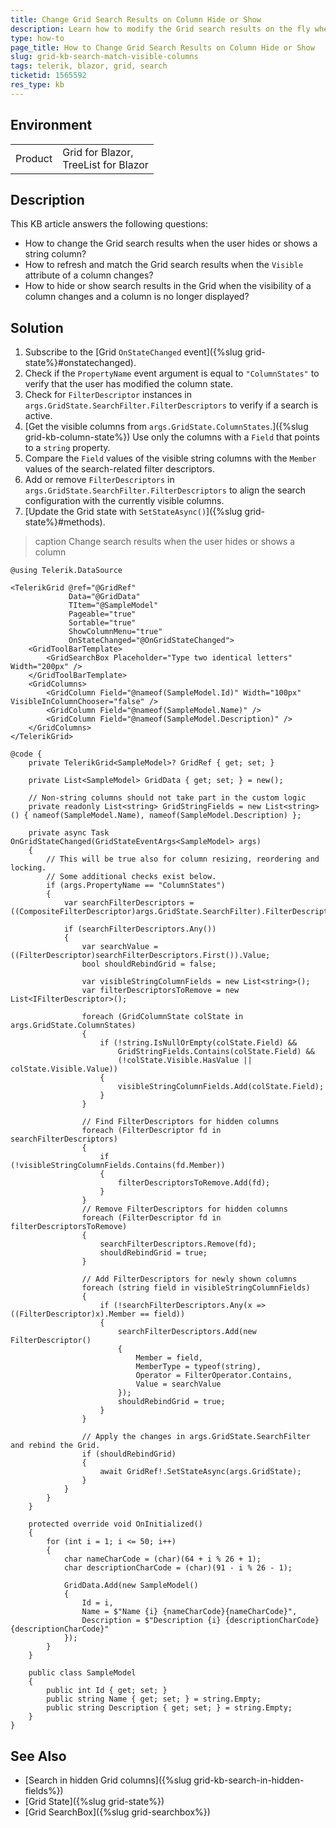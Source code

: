 ```yaml
---
title: Change Grid Search Results on Column Hide or Show
description: Learn how to modify the Grid search results on the fly when the user hides or shows a column.
type: how-to
page_title: How to Change Grid Search Results on Column Hide or Show
slug: grid-kb-search-match-visible-columns
tags: telerik, blazor, grid, search
ticketid: 1565592
res_type: kb
---
```


## Environment

<table>
    <tbody>
        <tr>
            <td>Product</td>
            <td>Grid for Blazor, <br /> TreeList for Blazor</td>
        </tr>
    </tbody>
</table>

## Description

This KB article answers the following questions:

* How to change the Grid search results when the user hides or shows a string column?
* How to refresh and match the Grid search results when the `Visible` attribute of a column changes?
* How to hide or show search results in the Grid when the visibility of a column changes and a column is no longer displayed?

## Solution

1. Subscribe to the [Grid `OnStateChanged` event]({%slug grid-state%}#onstatechanged).
1. Check if the `PropertyName` event argument is equal to `"ColumnStates"` to verify that the user has modified the column state.
1. Check for `FilterDescriptor` instances in `args.GridState.SearchFilter.FilterDescriptors` to verify if a search is active.
1. [Get the visible columns from `args.GridState.ColumnStates`.]({%slug grid-kb-column-state%}) Use only the columns with a `Field` that points to a `string` property.
1. Compare the `Field` values of the visible string columns with the `Member` values of the search-related filter descriptors.
1. Add or remove `FilterDescriptors` in `args.GridState.SearchFilter.FilterDescriptors` to align the search configuration with the currently visible columns.
1. [Update the Grid state with `SetStateAsync()`]({%slug grid-state%}#methods).

>caption Change search results when the user hides or shows a column

<div class="skip-repl"></div>

````CSHTML
@using Telerik.DataSource

<TelerikGrid @ref="@GridRef"
             Data="@GridData"
             TItem="@SampleModel"
             Pageable="true"
             Sortable="true"
             ShowColumnMenu="true"
             OnStateChanged="@OnGridStateChanged">
    <GridToolBarTemplate>
        <GridSearchBox Placeholder="Type two identical letters" Width="200px" />
    </GridToolBarTemplate>
    <GridColumns>
        <GridColumn Field="@nameof(SampleModel.Id)" Width="100px" VisibleInColumnChooser="false" />
        <GridColumn Field="@nameof(SampleModel.Name)" />
        <GridColumn Field="@nameof(SampleModel.Description)" />
    </GridColumns>
</TelerikGrid>

@code {
    private TelerikGrid<SampleModel>? GridRef { get; set; }

    private List<SampleModel> GridData { get; set; } = new();

    // Non-string columns should not take part in the custom logic
    private readonly List<string> GridStringFields = new List<string>() { nameof(SampleModel.Name), nameof(SampleModel.Description) };

    private async Task OnGridStateChanged(GridStateEventArgs<SampleModel> args)
    {
        // This will be true also for column resizing, reordering and locking.
        // Some additional checks exist below.
        if (args.PropertyName == "ColumnStates")
        {
            var searchFilterDescriptors = ((CompositeFilterDescriptor)args.GridState.SearchFilter).FilterDescriptors;

            if (searchFilterDescriptors.Any())
            {
                var searchValue = ((FilterDescriptor)searchFilterDescriptors.First()).Value;
                bool shouldRebindGrid = false;

                var visibleStringColumnFields = new List<string>();
                var filterDescriptorsToRemove = new List<IFilterDescriptor>();

                foreach (GridColumnState colState in args.GridState.ColumnStates)
                {
                    if (!string.IsNullOrEmpty(colState.Field) &&
                        GridStringFields.Contains(colState.Field) &&
                        (!colState.Visible.HasValue || colState.Visible.Value))
                    {
                        visibleStringColumnFields.Add(colState.Field);
                    }
                }

                // Find FilterDescriptors for hidden columns
                foreach (FilterDescriptor fd in searchFilterDescriptors)
                {
                    if (!visibleStringColumnFields.Contains(fd.Member))
                    {
                        filterDescriptorsToRemove.Add(fd);
                    }
                }
                // Remove FilterDescriptors for hidden columns
                foreach (FilterDescriptor fd in filterDescriptorsToRemove)
                {
                    searchFilterDescriptors.Remove(fd);
                    shouldRebindGrid = true;
                }

                // Add FilterDescriptors for newly shown columns
                foreach (string field in visibleStringColumnFields)
                {
                    if (!searchFilterDescriptors.Any(x => ((FilterDescriptor)x).Member == field))
                    {
                        searchFilterDescriptors.Add(new FilterDescriptor()
                        {
                            Member = field,
                            MemberType = typeof(string),
                            Operator = FilterOperator.Contains,
                            Value = searchValue
                        });
                        shouldRebindGrid = true;
                    }
                }

                // Apply the changes in args.GridState.SearchFilter and rebind the Grid.
                if (shouldRebindGrid)
                {
                    await GridRef!.SetStateAsync(args.GridState);
                }
            }
        }
    }

    protected override void OnInitialized()
    {
        for (int i = 1; i <= 50; i++)
        {
            char nameCharCode = (char)(64 + i % 26 + 1);
            char descriptionCharCode = (char)(91 - i % 26 - 1);

            GridData.Add(new SampleModel()
            {
                Id = i,
                Name = $"Name {i} {nameCharCode}{nameCharCode}",
                Description = $"Description {i} {descriptionCharCode}{descriptionCharCode}"
            });
        }
    }

    public class SampleModel
    {
        public int Id { get; set; }
        public string Name { get; set; } = string.Empty;
        public string Description { get; set; } = string.Empty;
    }
}
````

## See Also

* [Search in hidden Grid columns]({%slug grid-kb-search-in-hidden-fields%})
* [Grid State]({%slug grid-state%})
* [Grid SearchBox]({%slug grid-searchbox%})
